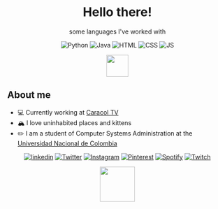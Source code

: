 <h1 align="center">
    Hello there!
</h1>


<p align="center">
some languages I've worked with
</p>

<p align="center">

  <img src="https://img.shields.io/badge/Python-3776AB?style=for-the-badge&logo=python&logoColor=white" alt="Python">
  <img src="https://img.shields.io/badge/Java-ED8B00?style=for-the-badge&logo=java&logoColor=white" alt="Java">
  <img src="https://img.shields.io/badge/HTML5-E34F26?style=for-the-badge&logo=html5&logoColor=white" alt="HTML">
  <img src="https://img.shields.io/badge/CSS3-1572B6?style=for-the-badge&logo=css3&logoColor=white" alt="CSS">
  <img src="https://img.shields.io/badge/JavaScript-323330?style=for-the-badge&logo=javascript&logoColor=F7DF1E" alt="JS">

</p>

<p align="center">
    <img src="https://media.giphy.com/media/cQSjIBgUC2NbMKEm9q/giphy.gif" width=50>
</p>

<h2> About me </h2>
<ul>
    <li>💻 Currently working at <a href="https://www.caracoltv.com/">Caracol TV</a></li>
    <li>🏔️ I love uninhabited places and kittens</li>
    <li>✏️ I am a student of Computer Systems Administration at the <a href="https://www.manizales.unal.edu.co/>"> Universidad Nacional de Colombia</li></a>
</ul>

<p align="center">
    <a href="https://www.linkedin.com/in/felipe-giraldo-635676227/" target="_blank"><img src="https://img.shields.io/badge/LinkedIn-0077B5?style=for-the-badge&logo=linkedin&logoColor=whit" alt="linkedin" ></a>
    <a href="https://twitter.com/Astrxnomo"><img src="https://img.shields.io/badge/Twitter-1DA1F2?style=for-the-badge&logo=twitter&logoColor=white" alt="Twitter"></a>
    <a href="https://www.instagram.com/astrxnomo"><img src="https://img.shields.io/badge/Instagram-E4405F?style=for-the-badge&logo=instagram&logoColor=white" alt="Instagram"></a>
    <a href="https://co.pinterest.com/astrxnomo/"><img src="https://img.shields.io/badge/Pinterest-%23E60023.svg?&style=for-the-badge&logo=Pinterest&logoColor=white" alt="Pinterest"></a>
    <a href="https://open.spotify.com/user/m97ziso6dioz79lf0osybguf2?si=a1756e257bd148f7"><img src="https://img.shields.io/badge/Spotify-1ED760?&style=for-the-badge&logo=spotify&logoColor=white" alt="Spotify"></a>
    <a href="https://www.twitch.tv/astrxnomo"><img src="https://img.shields.io/badge/Twitch-9146FF?style=for-the-badge&logo=twitch&logoColor=white" alt="Twitch"></a>
</p>

<p align="center">
    <img src="https://media.giphy.com/media/5xRW2cUKfcyQg/giphy.gif" width=80>
</p>
